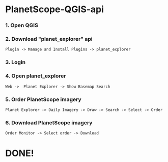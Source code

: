 # PlanetScope-QGIS-api

### 1. Open QGIS
### 2. Download "planet_explorer" api
```
Plugin -> Manage and Install Plugins -> planet_explorer
```
### 3. Login
### 4. Open planet_explorer
```
Web ->  Planet Explorer -> Show Basemap Search
```
### 5. Order PlanetScope imagery
```
Planet Explorer -> Daily Imagery -> Draw -> Search -> Select -> Order
```

### 6. Download PlanetScope imagery
```
Order Monitor -> Select order -> Download
```

# DONE!
